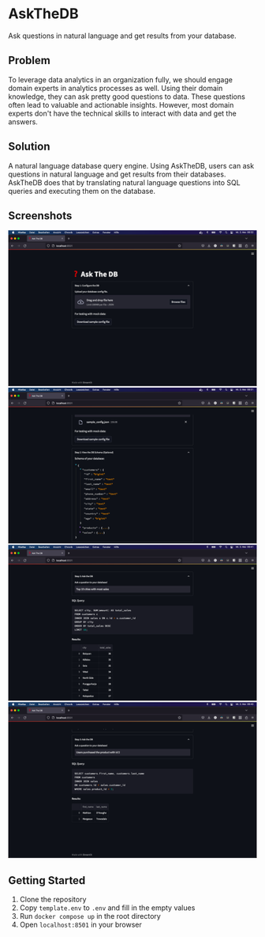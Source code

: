 # AskTheDB
Ask questions in natural language and get results from your database.

## Problem
To leverage data analytics in an organization fully, we should engage domain experts in analytics processes as well. Using their domain knowledge, they can ask pretty good questions to data. These questions often lead to valuable and actionable insights. However, most domain experts don't have the technical skills to interact with data and get the answers.

## Solution
A natural language database query engine. Using AskTheDB, users can ask questions in natural language and get results from their databases. AskTheDB does that by translating natural language questions into SQL queries and executing them on the database.

## Screenshots
![Image](./screenshots/1.png)
![Image](./screenshots/2.png)
![Image](./screenshots/3.png)
![Image](./screenshots/4.png)

## Getting Started
1. Clone the repository
2. Copy `template.env` to `.env` and fill in the empty values 
3. Run `docker compose up` in the root directory
4. Open `localhost:8501` in your browser
